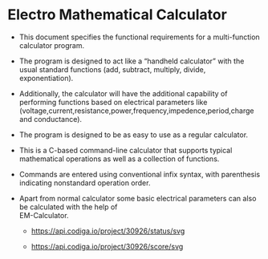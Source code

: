 # Electro Mathematical Calculator
* This document specifies the functional requirements for a multi-function calculator program.
* The program is designed to act like a “handheld calculator” with the usual standard functions
  (add, subtract, multiply, divide, exponentiation). 
* Additionally, the calculator will have the additional capability of performing functions based on 
  electrical parameters like (voltage,current,resistance,power,frequency,impedence,period,charge and conductance).
* The program is designed to be as easy to use as a regular calculator.
* This is a C-based command-line calculator that supports typical mathematical operations as well as a 
  collection of functions. 
* Commands are entered using conventional infix syntax, with parenthesis indicating nonstandard 
  operation order. 
* Apart from normal calculator some basic electrical parameters can also be calculated with the help of  
  EM-Calculator.

  * https://api.codiga.io/project/30926/status/svg

  * https://api.codiga.io/project/30926/score/svg